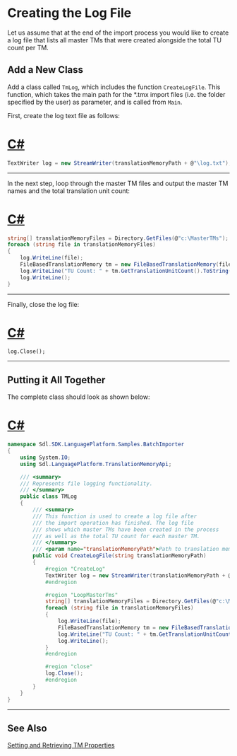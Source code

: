 Creating the Log File
======
Let us assume that at the end of the import process you would like to create a log file that lists all master TMs that were created alongside the total TU count per TM.

Add a New Class
-----
Add a class called `TmLog`, which includes the function `CreateLogFile`. This function, which takes the main path for the *.tmx import files (i.e. the folder specified by the user) as parameter, and is called from `Main`.

First, create the log text file as follows:
# [C#](#tab/tabid-1)
```cs
TextWriter log = new StreamWriter(translationMemoryPath + @"\log.txt");
```
****

In the next step, loop through the master TM files and output the master TM names and the total translation unit count:
# [C#](#tab/tabid-2)
```cs
string[] translationMemoryFiles = Directory.GetFiles(@"c:\MasterTMs");
foreach (string file in translationMemoryFiles)
{
    log.WriteLine(file);
    FileBasedTranslationMemory tm = new FileBasedTranslationMemory(file);
    log.WriteLine("TU Count: " + tm.GetTranslationUnitCount().ToString());
    log.WriteLine();
}
```
****

Finally, close the log file:
# [C#](#tab/tabid-3)
```
log.Close();
```
***

Putting it All Together
-----
The complete class should look as shown below:
# [C#](#tab/tabid-4)
```cs
namespace Sdl.SDK.LanguagePlatform.Samples.BatchImporter
{
    using System.IO;
    using Sdl.LanguagePlatform.TranslationMemoryApi;

    /// <summary>
    /// Represents file logging functionality.
    /// </summary>
    public class TMLog
    {
        /// <summary>
        /// This function is used to create a log file after
        /// the import operation has finished. The log file
        /// shows which master TMs have been created in the process
        /// as well as the total TU count for each master TM.
        /// </summary>
        /// <param name="translationMemoryPath">Path to translation memory.</param>
        public void CreateLogFile(string translationMemoryPath)
        {
            #region "CreateLog"
            TextWriter log = new StreamWriter(translationMemoryPath + @"\log.txt");
            #endregion

            #region "LoopMasterTms"
            string[] translationMemoryFiles = Directory.GetFiles(@"c:\MasterTMs");
            foreach (string file in translationMemoryFiles)
            {
                log.WriteLine(file);
                FileBasedTranslationMemory tm = new FileBasedTranslationMemory(file);
                log.WriteLine("TU Count: " + tm.GetTranslationUnitCount().ToString());
                log.WriteLine();
            }
            #endregion

            #region "close"
            log.Close();
            #endregion
        }
    }
}
```
****

See Also
---------
[Setting and Retrieving TM Properties]()